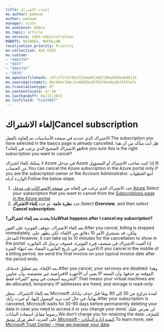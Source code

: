 ```yaml
---
title: إلغاء الاشتراك
ms.author: pebaum
author: pebaum
manager: scotv
ms.audience: Admin
ms.topic: article
ms.service: o365-administration
ROBOTS: NOINDEX, NOFOLLOW
localization_priority: Priority
ms.collection: Adm_O365
ms.custom:
- "9003797"
- "6837"
- "9003797"
- "6839"
ms.openlocfilehash: c4fc2f27afd623218ad413d8738ba9d9ea8d6115
ms.sourcegitcommit: 8bc60ec34bc1e40685e3976576e04a2623f63a7c
ms.translationtype: HT
ms.contentlocale: ar-SA
ms.lasthandoff: 04/15/2021
ms.locfileid: "51819607"
---
```

# <a name="cancel-subscription"></a><span data-ttu-id="ffe7f-102">إلغاء الاشتراك</span><span class="sxs-lookup"><span data-stu-id="ffe7f-102">Cancel subscription</span></span>

<span data-ttu-id="ffe7f-103">الاشتراك الذي حددته في صفحة الأساسيات تم إلغاؤه بالفعل.</span><span class="sxs-lookup"><span data-stu-id="ffe7f-103">The subscription you have selected in the basics page is already cancelled.</span></span> <span data-ttu-id="ffe7f-104">هل أنت متأكد من أن هذا هو الاشتراك الصحيح الذي ترغب في إلغائه؟</span><span class="sxs-lookup"><span data-stu-id="ffe7f-104">Are you sure this is the right subscription you want to cancel?</span></span>

<span data-ttu-id="ffe7f-105">لا يمكنك إلغاء اشتراك Azure في مدخل Azure إلا إذا كنت صاحب الاشتراك أو المسؤول عن الحساب.</span><span class="sxs-lookup"><span data-stu-id="ffe7f-105">You can cancel the Azure subscription in the Azure portal only if you are the subscription owner or the Account Administrator.</span></span> <span data-ttu-id="ffe7f-106">اتبع الخطوات الواردة أدناه.</span><span class="sxs-lookup"><span data-stu-id="ffe7f-106">Follow the below steps.</span></span>

1. <span data-ttu-id="ffe7f-107">حدد الاشتراك الذي ترغب في إلغائه من [صفحة الاشتراكات في مدخل Azure](https://ms.portal.azure.com/#blade/Microsoft_Azure_Billing/SubscriptionsBlade).</span><span class="sxs-lookup"><span data-stu-id="ffe7f-107">Select your subscription that you want to cancel from the [Subscriptions page in the Azure portal](https://ms.portal.azure.com/#blade/Microsoft_Azure_Billing/SubscriptionsBlade).</span></span>
2. <span data-ttu-id="ffe7f-108">حدد **نظرة عامة**، ثم حدد **إلغاء الاشتراك**.</span><span class="sxs-lookup"><span data-stu-id="ffe7f-108">Select **Overview**, and then select **Cancel subscription**.</span></span>

<span data-ttu-id="ffe7f-109">**ماذا يحدث بعد إلغاء اشتراكي؟**</span><span class="sxs-lookup"><span data-stu-id="ffe7f-109">**What happens after I cancel my subscription?**</span></span>

<span data-ttu-id="ffe7f-110">بعد إلغاء الاشتراك، تتوقف الفوترة على الفور.</span><span class="sxs-lookup"><span data-stu-id="ffe7f-110">After you cancel, billing is stopped immediately.</span></span> <span data-ttu-id="ffe7f-111">ولكن، قد يستغرق الأمر 10 دقائق من الإلغاء، لكي يظهر على المدخل.</span><span class="sxs-lookup"><span data-stu-id="ffe7f-111">However, it can take up to 10 minutes for the cancellation to show in the portal.</span></span> <span data-ttu-id="ffe7f-112">إذا ألغيت الاشتراك في منتصف فترة الفوترة، فسوف نرسل لك الفاتورة الأخيرة على في تاريخ الفاتورة المعتاد بعد انتهاء الفترة.</span><span class="sxs-lookup"><span data-stu-id="ffe7f-112">If you cancel in the middle of a billing period, we send the final invoice on your typical invoice date after the period ends.</span></span>

<span data-ttu-id="ffe7f-113">بعد الإلغاء، يتم تعطيل خدماتك.</span><span class="sxs-lookup"><span data-stu-id="ffe7f-113">After you cancel, your services are disabled.</span></span> <span data-ttu-id="ffe7f-114">وهذا يعني أن الأجهزة الافتراضية غير مخصصة، وأن عناوين IP المؤقتة تم حذفها، وأن السعة التخزينية أصبحت في وضع "القراءة فقط".</span><span class="sxs-lookup"><span data-stu-id="ffe7f-114">That means your virtual machines are de-allocated, temporary IP addresses are freed, and storage is read-only.</span></span>

<span data-ttu-id="ffe7f-115">بعد إلغاء الاشتراك، تنتظر Microsoft لمدة تتراوح من 30 إلى 90 يومًا قبل حذف بياناتك نهائياً، في حال كنت تريد الوصول إليها، أو غيرت رأيك.</span><span class="sxs-lookup"><span data-stu-id="ffe7f-115">After your subscription is canceled, Microsoft waits for 30-90 days before permanently deleting your data in case you need to access it or you change your mind.</span></span> <span data-ttu-id="ffe7f-116">لن نفرض عليك رسوماً مقابل استعادة البيانات.</span><span class="sxs-lookup"><span data-stu-id="ffe7f-116">We don't charge you for retaining the data.</span></span> <span data-ttu-id="ffe7f-117">للتعرّف على المزيد، انظر [مركز توثيق Microsoft - كيفية إدارة البيانات](https://www.microsoft.com/trust-center/privacy/data-management#leave).</span><span class="sxs-lookup"><span data-stu-id="ffe7f-117">To learn more, see [Microsoft Trust Center - How we manage your data](https://www.microsoft.com/trust-center/privacy/data-management#leave).</span></span>

